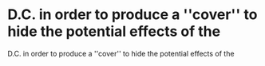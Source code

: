 # D.C. in order to produce a ''cover'' to hide the potential effects of the

D.C. in order to produce a ''cover'' to hide the potential effects of the